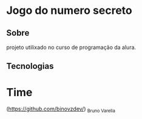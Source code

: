 <h1> Jogo do numero secreto</h1>

<h2>Sobre</h2>
<P>projeto utilixado no curso de programação da alura.</P>

## Tecnologias

# Time
(https://github.com/binovzdev/) <sub>Bruno Varella</sub>
